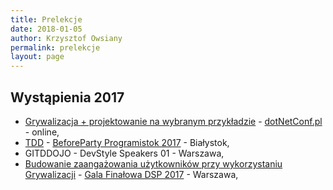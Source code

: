 ```yaml
---
title: Prelekcje
date: 2018-01-05
author: Krzysztof Owsiany
permalink: prelekcje
layout: page
---
```

## Wystąpienia 2017

* [Grywalizacja + projektowanie na wybranym przykładzie][grywalizacja2] - [dotNetConf.pl](dotnetconf.pl) - online,
* [TDD][tdd] - [BeforeParty Programistok 2017][programistok] - Białystok,
* GITDDOJO - DevStyle Speakers 01 - Warszawa,
* [Budowanie zaangażowania użytkowników przy wykorzystaniu Grywalizacji][grywalizacja] - [Gala Finałowa DSP 2017][dsp] - Warszawa,

[tdd]: https://www.youtube.com/watch?v=fIwqqddJjm4&feature=youtu.be
[grywalizacja]: https://youtu.be/i3QY6uGDLLI?list=PLN2dx2pIJO6MmC_lihDpvc5jQ6LE7osSK
[grywalizacja2]: https://youtu.be/94JwR8Bnnuo
[programistok]: http://programistok.org
[dsp]: http://dajsiepoznac.pl